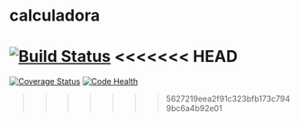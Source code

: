 # calculadora
[![Build Status](https://travis-ci.org/n3m3z3s/calculadora.svg?branch=master)](https://travis-ci.org/n3m3z3s/calculadora)
<<<<<<< HEAD
=======
[![Coverage Status](https://coveralls.io/repos/github/n3m3z3s/calculadora/badge.svg?branch=master)](https://coveralls.io/github/n3m3z3s/calculadora?branch=master)
[![Code Health](https://landscape.io/github/n3m3z3s/calculadora/master/landscape.svg?style=flat)](https://landscape.io/github/n3m3z3s/calculadora/master)
>>>>>>> 5627219eea2f91c323bfb173c7949bc6a4b92e01
